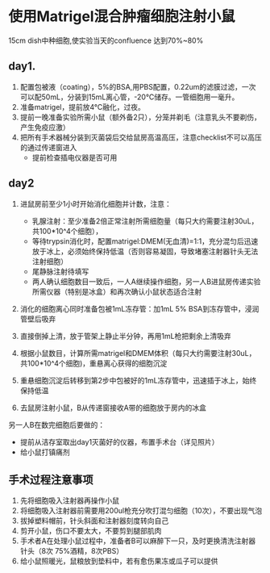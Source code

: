 # 使用Matrigel混合肿瘤细胞注射小鼠


15cm dish中种细胞,使实验当天的confluence 达到70%~80%

## day1.

 1. 配置包被液（coating），5%的BSA,用PBS配置，0.22um的滤膜过滤，一次可以配50mL，分装到15mL离心管，-20°C储存。一管细胞用一毫升。
 2. 准备matrigel，提前放4°C融化，过夜。
 3. 提前一晚准备实验所需小鼠（额外备2只），分笼并剃毛（注意乳头不要剃伤，产生免疫应激）
 4. 把所有手术器械分装到灭菌袋后交给鼠房高温高压，注意checklist不可以高压的通过传递窗进入
 	- 提前检查插电仪器是否可用


## day2

 1. 进鼠房前至少1小时开始消化细胞并计数，注意：
    - 乳腺注射：至少准备2倍正常注射所需细胞量（每只大约需要注射30uL，共100*10^4个细胞），
    - 等待trypsin消化时，配置matrigel:DMEM(无血清)=1:1，充分混匀后迅速放于冰上，必须始终保持低温（否则容易凝固，导致堵塞注射器针头无法注射细胞）
    - 尾静脉注射待填写
    - 两人确认细胞数目一致后，一人A继续操作细胞，另一人B进鼠房传递实验所需仪器（特别是冰盒）和再次确认小鼠状态适合注射

 2. 消化的细胞离心同时准备包被1mL冻存管：加1mL 5% BSA到冻存管中，浸润管壁后吸弃
 3. 直接倒掉上清，放于管架上静止半分钟，再用1mL枪把剩余上清吸弃
 4. 根据小鼠数目，计算所需matrigel和DMEM体积（每只大约需要注射30uL，共100*10^4个细胞)，重悬离心获得的细胞沉淀
 5. 重悬细胞沉淀后转移到第2步中包被好的1mL冻存管中，迅速插于冰上，始终保持低温
 6. 去鼠房注射小鼠，B从传递窗接收A带的细胞放于房内的冰盒

另一人B在数完细胞后要做的：
 - 提前从洁存室取出day1灭菌好的仪器，布置手术台（详见照片）
 - 给小鼠打镇痛剂

## 手术过程注意事项
 1. 先将细胞吸入注射器再操作小鼠
 2. 将细胞吸入注射器前需要用200ul枪充分吹打混匀细胞（10次），不要出现气泡
 3. 拔掉塑料帽前，针头斜面和注射器刻度转向自己
 4. 剪开小鼠，伤口不要太大，不要剪到腿部肌肉
 5. 手术者A在处理小鼠过程中，准备者B可以麻醉下一只，及时更换清洗注射器针头（8次 75%酒精，8次PBS）
 6. 给小鼠照暖光，鼠粮放到垫料中，若有愈伤果冻或瓜子可以提供
